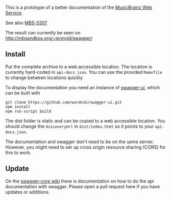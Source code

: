 This is a prototype of a better documentation of the
[MusicBrainz Web Service](http://musicbrainz.org/doc/Development/XML_Web_Service/Version_2).

See also
[MBS-5307](http://tickets.musicbrainz.org/browse/MBS-5307)

The result can currently be seen on
http://mbsandbox.org/~jonnyjd/swagger/


Install
-------

Put the complete archive to a web accessible location.
The location is currently hard-coded in `api-docs.json`.
You can use the provided `Makefile` to change between
locations quickly.

To display the documentation you need an instance of
[swagger-ui](https://github.com/wordnik/swagger-ui),
which can be built with

    git clone https://github.com/wordnik/swagger-ui.git
    npm install
    npm run-script build

The dist folder is static and can be copied to a web accessible location.
You should change the `discoveryUrl` in `dist/index.html`
so it points to your `api-docs.json`.

The documentation and swagger don't need to be on the same server.
However, you might need to set up cross origin resource sharing (CORS)
for this to work.


Update
------

On the
[swagger-core wiki](https://github.com/wordnik/swagger-core/wiki/API-Declaration)
there is documentation on how to do the api documentation with swagger.
Please open a pull request here if you have updates or additions.
